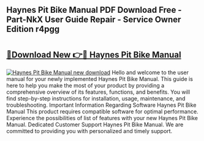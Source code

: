 ## Haynes Pit Bike Manual PDF Download Free - Part-NkX User Guide Repair - Service Owner Edition r4pgg

# <h2><a href="http://bc4579.oget.top/?id=Haynes+Pit+Bike+Manual">🔗Download New 👉🔴 Haynes Pit Bike Manual</a></h2>

[![Haynes Pit Bike Manual new download](https://i.imgur.com/5g1atiW.png)](http://bc4579.oget.top/?id=Haynes+Pit+Bike+Manual)
Hello and welcome to the user manual for your newly implemented Haynes Pit Bike Manual. This guide is here to help you make the most of your product by providing a comprehensive overview of its features, functions, and benefits. You will find step-by-step instructions for installation, usage, maintenance, and troubleshooting. Important Information Regarding Software Haynes Pit Bike Manual This product requires compatible software for optimal performance. Experience the possibilities of list of features with your new Haynes Pit Bike Manual. Dedicated Customer Support Haynes Pit Bike Manual. We are committed to providing you with personalized and timely support.
